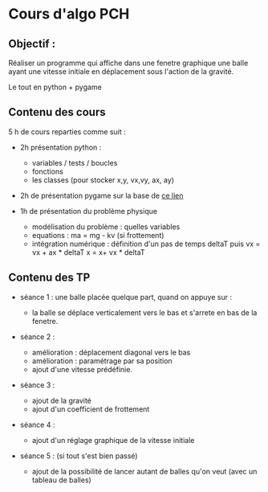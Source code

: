 # Cours d'algo PCH

## Objectif :

Réaliser un programme qui affiche dans une fenetre graphique
une balle ayant une vitesse initiale en déplacement sous l'action
de la gravité.

Le tout en python + pygame

## Contenu des cours

5 h de cours reparties comme suit :
- 2h présentation python :
    - variables / tests / boucles
    - fonctions
    - les classes (pour stocker x,y, vx,vy, ax, ay)

- 2h de présentation pygame sur la base de [ce lien](https://elbixos.github.io/L1_OptionInfo/Projets/JeuVideo/Cours/cours.html)

- 1h de présentation du problème physique
    - modélisation du problème : quelles variables 
    - equations : ma = mg - kv (si frottement)
    - intégration numérique :
      définition d'un pas de temps deltaT puis
      vx = vx + ax * deltaT
      x = x+ vx * deltaT

## Contenu des TP

- séance 1 : une balle placée quelque part, quand on appuye sur <space> :
    - la balle se déplace verticalement vers le bas
    et s'arrete en bas de la fenetre.

- séance 2 :
    - amélioration : déplacement diagonal vers le bas
    - amélioration : paramétrage par sa position
    - ajout d'une vitesse prédéfinie.

- séance 3 :
    - ajout de la gravité
    - ajout d'un coefficient de frottement

- séance 4 :
    - ajout d'un réglage graphique de la vitesse initiale

- séance 5 : (si tout s'est bien passé)
    - ajout de la possibilité de lancer autant de balles qu'on veut
    (avec un tableau de balles)


